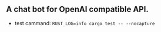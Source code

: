 ## A chat bot for OpenAI compatible API.

- test cammand: `RUST_LOG=info cargo test -- --nocapture`
